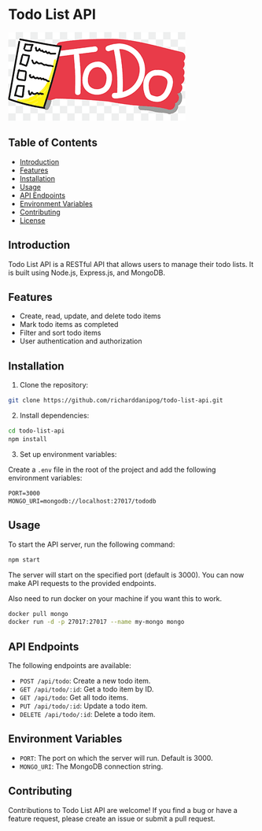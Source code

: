 # Todo List API

![Todo List API Logo](/todo-list-api-logo.png)

## Table of Contents

- [Introduction](#introduction)
- [Features](#features)
- [Installation](#installation)
- [Usage](#usage)
- [API Endpoints](#api-endpoints)
- [Environment Variables](#environment-variables)
- [Contributing](#contributing)
- [License](#license)

## Introduction

Todo List API is a RESTful API that allows users to manage their todo lists. It is built using Node.js, Express.js, and MongoDB.

## Features

- Create, read, update, and delete todo items
- Mark todo items as completed
- Filter and sort todo items
- User authentication and authorization

## Installation

1. Clone the repository:

```bash
git clone https://github.com/richarddanipog/todo-list-api.git
```

2. Install dependencies:

```bash
cd todo-list-api
npm install
```

3. Set up environment variables:

Create a `.env` file in the root of the project and add the following environment variables:

```
PORT=3000
MONGO_URI=mongodb://localhost:27017/tododb
```

## Usage

To start the API server, run the following command:

```bash
npm start
```

The server will start on the specified port (default is 3000). You can now make API requests to the provided endpoints.

Also need to run docker on your machine if you want this to work.

```bash
docker pull mongo
docker run -d -p 27017:27017 --name my-mongo mongo
```

## API Endpoints

The following endpoints are available:

- `POST /api/todo`: Create a new todo item.
- `GET /api/todo/:id`: Get a todo item by ID.
- `GET /api/todo`: Get all todo items.
- `PUT /api/todo/:id`: Update a todo item.
- `DELETE /api/todo/:id`: Delete a todo item.

## Environment Variables

- `PORT`: The port on which the server will run. Default is 3000.
- `MONGO_URI`: The MongoDB connection string.

## Contributing

Contributions to Todo List API are welcome! If you find a bug or have a feature request, please create an issue or submit a pull request.
